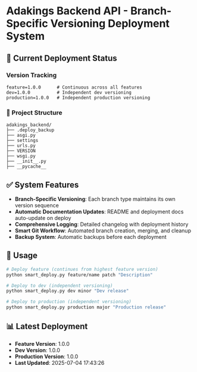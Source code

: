 # Adakings Backend API - Branch-Specific Versioning Deployment System

## 🎯 Current Deployment Status

### Version Tracking
```
feature=1.0.0      # Continuous across all features
dev=1.0.0          # Independent dev versioning
production=1.0.0   # Independent production versioning
```

### 📁 Project Structure
```
adakings_backend/
├── .deploy_backup
├── asgi.py
├── settings
├── urls.py
├── VERSION
├── wsgi.py
├── __init__.py
├── __pycache__
```

## ✅ System Features

- **Branch-Specific Versioning**: Each branch type maintains its own version sequence
- **Automatic Documentation Updates**: README and deployment docs auto-update on deploy
- **Comprehensive Logging**: Detailed changelog with deployment history
- **Smart Git Workflow**: Automated branch creation, merging, and cleanup
- **Backup System**: Automatic backups before each deployment

## 🚀 Usage

```bash
# Deploy feature (continues from highest feature version)
python smart_deploy.py feature/name patch "Description"

# Deploy to dev (independent versioning)
python smart_deploy.py dev minor "Dev release"

# Deploy to production (independent versioning)
python smart_deploy.py production major "Production release"
```

## 📊 Latest Deployment
- **Feature Version**: 1.0.0
- **Dev Version**: 1.0.0
- **Production Version**: 1.0.0
- **Last Updated**: 2025-07-04 17:43:26
